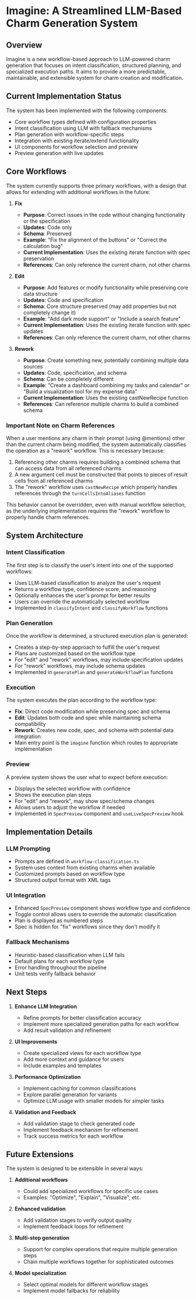 # Imagine: A Streamlined LLM-Based Charm Generation System

## Overview

Imagine is a new workflow-based approach to LLM-powered charm generation that focuses on intent classification, structured planning, and specialized execution paths. It aims to provide a more predictable, maintainable, and extensible system for charm creation and modification.

## Current Implementation Status

The system has been implemented with the following components:

- Core workflow types defined with configuration properties
- Intent classification using LLM with fallback mechanisms
- Plan generation with workflow-specific steps
- Integration with existing iterate/extend functionality
- UI components for workflow selection and preview
- Preview generation with live updates

## Core Workflows

The system currently supports three primary workflows, with a design that allows for extending with additional workflows in the future:

1. **Fix**
   - **Purpose**: Correct issues in the code without changing functionality or the specification
   - **Updates**: Code only
   - **Schema**: Preserved
   - **Example**: "Fix the alignment of the buttons" or "Correct the calculation bug"
   - **Current Implementation**: Uses the existing iterate function with spec preservation
   - **References**: Can only reference the current charm, not other charms

2. **Edit**
   - **Purpose**: Add features or modify functionality while preserving core data structure
   - **Updates**: Code and specification
   - **Schema**: Core structure preserved (may add properties but not completely change it)
   - **Example**: "Add dark mode support" or "Include a search feature"
   - **Current Implementation**: Uses the existing iterate function with spec updates
   - **References**: Can only reference the current charm, not other charms

3. **Rework**
   - **Purpose**: Create something new, potentially combining multiple data sources
   - **Updates**: Code, specification, and schema
   - **Schema**: Can be completely different
   - **Example**: "Create a dashboard combining my tasks and calendar" or "Build a visualization tool for my expense data"
   - **Current Implementation**: Uses the existing castNewRecipe function
   - **References**: Can reference multiple charms to build a combined schema

### Important Note on Charm References

When a user mentions any charm in their prompt (using @mentions) other than the current charm being modified, the system automatically classifies the operation as a "rework" workflow. This is necessary because:

1. Referencing other charms requires building a combined schema that can access data from all referenced charms
2. A new argument cell must be constructed that points to pieces of result cells from all referenced charms
3. The "rework" workflow uses `castNewRecipe` which properly handles references through the `turnCellsIntoAliases` function

This behavior cannot be overridden, even with manual workflow selection, as the underlying implementation requires the "rework" workflow to properly handle charm references.

## System Architecture

### Intent Classification

The first step is to classify the user's intent into one of the supported workflows:

- Uses LLM-based classification to analyze the user's request
- Returns a workflow type, confidence score, and reasoning
- Optionally enhances the user's prompt for better results
- Users can override the automatically selected workflow
- Implemented in `classifyIntent` and `classifyWorkflow` functions

### Plan Generation

Once the workflow is determined, a structured execution plan is generated:

- Creates a step-by-step approach to fulfill the user's request
- Plans are customized based on the workflow type
- For "edit" and "rework" workflows, may include specification updates
- For "rework" workflows, may include schema updates
- Implemented in `generatePlan` and `generateWorkflowPlan` functions

### Execution

The system executes the plan according to the workflow type:

- **Fix**: Direct code modification while preserving spec and schema
- **Edit**: Updates both code and spec while maintaining schema compatibility
- **Rework**: Creates new code, spec, and schema with potential data integration
- Main entry point is the `imagine` function which routes to appropriate implementation

### Preview

A preview system shows the user what to expect before execution:

- Displays the selected workflow with confidence
- Shows the execution plan steps
- For "edit" and "rework", may show spec/schema changes
- Allows users to adjust the workflow if needed
- Implemented in `SpecPreview` component and `useLiveSpecPreview` hook

## Implementation Details

### LLM Prompting

- Prompts are defined in `workflow-classification.ts`
- System uses context from existing charms when available
- Customized prompts based on workflow type
- Structured output format with XML tags

### UI Integration

- Enhanced `SpecPreview` component shows workflow type and confidence
- Toggle control allows users to override the automatic classification
- Plan is displayed as numbered steps
- Spec is hidden for "fix" workflows since they don't modify it

### Fallback Mechanisms

- Heuristic-based classification when LLM fails
- Default plans for each workflow type
- Error handling throughout the pipeline
- Unit tests verify fallback behavior

## Next Steps

1. **Enhance LLM Integration**
   - Refine prompts for better classification accuracy
   - Implement more specialized generation paths for each workflow
   - Add result validation and refinement

2. **UI Improvements**
   - Create specialized views for each workflow type
   - Add more context and guidance for users
   - Include examples and templates

3. **Performance Optimization**
   - Implement caching for common classifications
   - Explore parallel generation for variants
   - Optimize LLM usage with smaller models for simpler tasks

4. **Validation and Feedback**
   - Add validation stage to check generated code
   - Implement feedback mechanism for refinement
   - Track success metrics for each workflow

## Future Extensions

The system is designed to be extensible in several ways:

1. **Additional workflows**
   - Could add specialized workflows for specific use cases
   - Examples: "Optimize", "Explain", "Visualize", etc.

2. **Enhanced validation**
   - Add validation stages to verify output quality
   - Implement feedback loops for refinement

3. **Multi-step generation**
   - Support for complex operations that require multiple generation steps
   - Chain multiple workflows together for sophisticated outcomes

4. **Model specialization**
   - Select optimal models for different workflow stages
   - Implement model fallbacks for reliability
